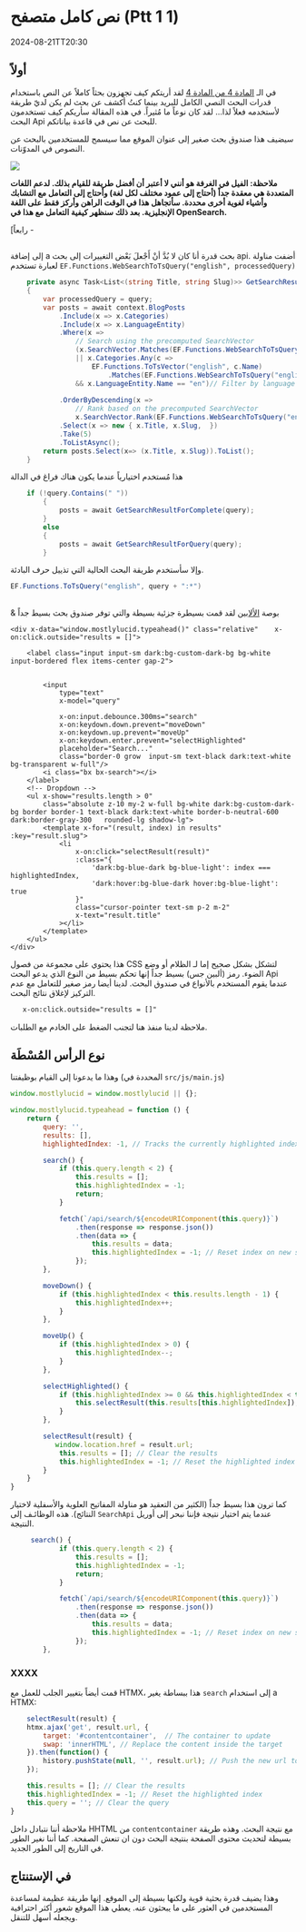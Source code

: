 # نص كامل متصفح (Ptt 1 1)

<!--category-- Postgres, Alpine -->
<datetime class="hidden">2024-08-21TT20:30</datetime>

## أولاً

في الـ [المادة 4 من المادة 4](/blog/textsearchingpt1) لقد أريتكم كيف تجهزون بحثاً كاملاً عن النص باستخدام قدرات البحث النصي الكامل للبريد بينما كنتُ أكشف عن بحث لم يكن لديّ طريقة لأستخدمه فعلاً لذا... لقد كان نوعاً ما مُثيراً. في هذه المقالة سأريكم كيف تستخدمون البحث Api للبحث عن نص في قاعدة بياناتكم.

سيضيف هذا صندوق بحث صغير إلى عنوان الموقع مما سيسمح للمستخدمين بالبحث عن النصوص في المدوّنات.

![](searchbox.png?format=webp&quality=25)

**ملاحظة: الفيل في الغرفة هو أنني لا أعتبر أن أفضل طريقة للقيام بذلك. لدعم اللغات المتعددة هي معقدة جداً (أحتاج إلى عمود مختلف لكل لغة) وأحتاج إلى التعامل مع التشابك وأشياء لغوية أخرى محددة. سأتجاهل هذا في الوقت الراهن وأركز فقط على اللغة الإنجليزية. بعد ذلك سنظهر كيفية التعامل مع هذا في OpenSearch.**

[رابعاً -

## 

إلى إضافة a بحث قدرة أنا كان لا بُدَّ أنْ أَجْعلَ بَعْض التغييرات إلى بحث api. أضفت مناولة لعبارة تستخدم `EF.Functions.WebSearchToTsQuery("english", processedQuery)`

```csharp
    private async Task<List<(string Title, string Slug)>> GetSearchResultForQuery(string query)
    {
        var processedQuery = query;
        var posts = await context.BlogPosts
            .Include(x => x.Categories)
            .Include(x => x.LanguageEntity)
            .Where(x =>
                // Search using the precomputed SearchVector
                (x.SearchVector.Matches(EF.Functions.WebSearchToTsQuery("english", processedQuery)) // Use precomputed SearchVector for title and content
                || x.Categories.Any(c =>
                    EF.Functions.ToTsVector("english", c.Name)
                        .Matches(EF.Functions.WebSearchToTsQuery("english", processedQuery)))) // Search in categories
                && x.LanguageEntity.Name == "en")// Filter by language
            
            .OrderByDescending(x =>
                // Rank based on the precomputed SearchVector
                x.SearchVector.Rank(EF.Functions.WebSearchToTsQuery("english", processedQuery))) // Use precomputed SearchVector for ranking
            .Select(x => new { x.Title, x.Slug,  })
            .Take(5)
            .ToListAsync();
        return posts.Select(x=> (x.Title, x.Slug)).ToList();
    }
```

هذا مُستخدم اختيارياً عندما يكون هناك فراغ في الدالة

```csharp
    if (!query.Contains(" "))
        {
            posts = await GetSearchResultForComplete(query);
        }
        else
        {
            posts = await GetSearchResultForQuery(query);
        }
```

وإلا سأستخدم طريقة البحث الحالية التي تذييل حرف البادئة.

```csharp
EF.Functions.ToTsQuery("english", query + ":*")

```

## 

& بوصة [الألابين](https://alpinejs.dev/) لقد قمت بسيطرة جزئية بسيطة والتي توفر صندوق بحث بسيط جداً

```razor
<div x-data="window.mostlylucid.typeahead()" class="relative"    x-on:click.outside="results = []">

    <label class="input input-sm dark:bg-custom-dark-bg bg-white input-bordered flex items-center gap-2">
       
        
        <input
            type="text"
            x-model="query"

            x-on:input.debounce.300ms="search"
            x-on:keydown.down.prevent="moveDown"
            x-on:keydown.up.prevent="moveUp"
            x-on:keydown.enter.prevent="selectHighlighted"
            placeholder="Search..."
            class="border-0 grow  input-sm text-black dark:text-white bg-transparent w-full"/>
        <i class="bx bx-search"></i>
    </label>
    <!-- Dropdown -->
    <ul x-show="results.length > 0"
        class="absolute z-10 my-2 w-full bg-white dark:bg-custom-dark-bg border border-1 text-black dark:text-white border-b-neutral-600 dark:border-gray-300   rounded-lg shadow-lg">
        <template x-for="(result, index) in results" :key="result.slug">
            <li
                x-on:click="selectResult(result)"
                :class="{
                    'dark:bg-blue-dark bg-blue-light': index === highlightedIndex,
                    'dark:hover:bg-blue-dark hover:bg-blue-light': true
                }"
                class="cursor-pointer text-sm p-2 m-2"
                x-text="result.title"
            ></li>
        </template>
    </ul>
</div>
```

هذا يحتوي على مجموعة من فصول CSS لتشكل بشكل صحيح إما لـ الظلام أو وضع الضوء. رمز (ألبين جس) بسيط جداً إنها تحكم بسيط من النوع الذي يدعو البحث Api عندما يقوم المستخدم بالأنواع في صندوق البحث.
لدينا أيضا رمز صغير للتعامل مع عدم التركيز لإغلاق نتائج البحث.

```html
   x-on:click.outside="results = []"
```

ملاحظة لدينا منفذ هنا لتجنب الضغط على الخادم مع الطلبات.

## نوع الرأس المُسْطَة

وهذا ما يدعونا إلى القيام بوظيفتنا (المحددة في `src/js/main.js`)

```javascript
window.mostlylucid = window.mostlylucid || {};

window.mostlylucid.typeahead = function () {
    return {
        query: '',
        results: [],
        highlightedIndex: -1, // Tracks the currently highlighted index

        search() {
            if (this.query.length < 2) {
                this.results = [];
                this.highlightedIndex = -1;
                return;
            }

            fetch(`/api/search/${encodeURIComponent(this.query)}`)
                .then(response => response.json())
                .then(data => {
                    this.results = data;
                    this.highlightedIndex = -1; // Reset index on new search
                });
        },

        moveDown() {
            if (this.highlightedIndex < this.results.length - 1) {
                this.highlightedIndex++;
            }
        },

        moveUp() {
            if (this.highlightedIndex > 0) {
                this.highlightedIndex--;
            }
        },

        selectHighlighted() {
            if (this.highlightedIndex >= 0 && this.highlightedIndex < this.results.length) {
                this.selectResult(this.results[this.highlightedIndex]);
            }
        },

        selectResult(result) {
           window.location.href = result.url;
            this.results = []; // Clear the results
            this.highlightedIndex = -1; // Reset the highlighted index
        }
    }
}
```

كما ترون هذا بسيط جداً (الكثير من التعقيد هو مناولة المفاتيح العلوية والأسفلية لاختيار النتائج).
هذه الوظائـف إلى `SearchApi`
عندما يتم اختيار نتيجة فإننا نبحر إلى أوريل النتيجة.

```javascript
     search() {
            if (this.query.length < 2) {
                this.results = [];
                this.highlightedIndex = -1;
                return;
            }

            fetch(`/api/search/${encodeURIComponent(this.query)}`)
                .then(response => response.json())
                .then(data => {
                    this.results = data;
                    this.highlightedIndex = -1; // Reset index on new search
                });
        },
```

### XXXX

قمت أيضاً بتغيير الجلب للعمل مع HTMX، هذا ببساطة يغير `search` إلى استخدام a HTMX:

```javascript
    selectResult(result) {
    htmx.ajax('get', result.url, {
        target: '#contentcontainer',  // The container to update
        swap: 'innerHTML', // Replace the content inside the target
    }).then(function() {
        history.pushState(null, '', result.url); // Push the new url to the history
    });

    this.results = []; // Clear the results
    this.highlightedIndex = -1; // Reset the highlighted index
    this.query = ''; // Clear the query
}
```

ملاحظة أننا نتبادل داخل HHTML من `contentcontainer` مع نتيجة البحث. وهذه طريقة بسيطة لتحديث محتوى الصفحة بنتيجة البحث دون ان تنعش الصفحة.
كما أننا نغير الطور في التاريخ إلى الطور الجديد.

## في الإستنتاج

وهذا يضيف قدرة بحثية قوية ولكنها بسيطة إلى الموقع. إنها طريقة عظيمة لمساعدة المستخدمين في العثور على ما يبحثون عنه.
يعطي هذا الموقع شعور أكثر احترافية ويجعله أسهل للتنقل.